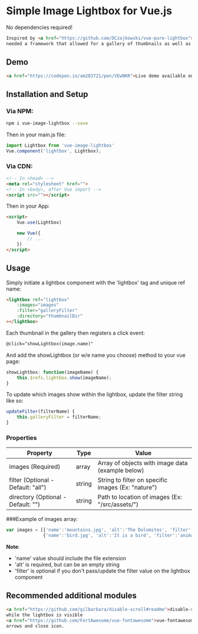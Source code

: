 # Simple Image Lightbox for Vue.js
No dependencies required!

```html
Inspired by <a href="https://github.com/DCzajkowski/vue-pure-lightbox">vue-pure-lightbox</a>, however I 
needed a framework that allowed for a gallery of thumbnails as well as filtering functionality.
```

## Demo
```html
<a href="https://codepen.io/am283721/pen/VEwNKR">Live demo available on Codepen</a>
```

## Installation and Setup

### Via NPM:
```bash
npm i vue-image-lightbox --save
```

Then in your main.js file:
```js
import Lightbox from 'vue-image-lightbox'
Vue.component('lightbox', Lightbox);
```

### Via CDN:
```html
<!-- In <head> -->
<meta rel="stylesheet" href="">
<!-- In <body>, after Vue import -->
<script src=""></script>
```

Then in your App:
```html
<script>
    Vue.use(Lightbox)

    new Vue({
        // ...
    })
</script>
```

## Usage

Simply initiate a lightbox component with the 'lightbox' tag and unique ref name:

```html
<lightbox ref="lightbox"
    :images="images"
    :filter="galleryFilter"
    :directory="thumbnailDir"
></lightbox>
```

Each thumbnail in the gallery then registers a click event:

```html
@click="showLightbox(image.name)"
```

And add the showLightbox (or w/e name you choose) method to your vue page:

```js
showLightbox: function(imageName) {
    this.$refs.lightbox.show(imageName);
}
```

To update which images show within the lightbox, update the filter string like so:
```js
updateFilter(filterName) {
    this.galleryFilter = filterName;
}
```

### Properties

| Property                           | Type     | Value                                             |
| ---------------------------------- | -------- | ------------------------------------------------- |
| images (Required)                  | array    | Array of objects with image data (example below)  |
| filter (Optional - Default: "all") | string   | String to filter on specific images (Ex: "nature")|
| directory (Optional - Default: "") | string   | Path to location of images (Ex: "/src/assets/")   |

###Example of images array:

```js
var images = [{'name':'mountains.jpg', 'alt':'The Dolomites', 'filter':'nature' },
              {'name':'bird.jpg', 'alt':'It is a bird', 'filter':'animals' }];
```
**Note**:
- 'name' value should include the file extension
- 'alt' is required, but can be an empty string
- 'filter' is optional if you don't pass/update the filter value on the lightbox component

## Recommended additional modules

```html
<a href="https://github.com/gilbarbara/disable-scroll#readme">disable-scroll</a> or similar module to prevent the user from scrolling
while the lightbox is visible
<a href="https://github.com/FortAwesome/vue-fontawesome">vue-fontawesome</a> if you want to replace/re-style the svg icons for left/right
arrows and close icon.